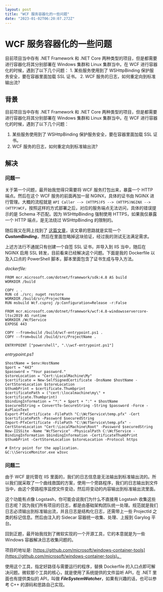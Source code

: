 ```yaml
---
layout: post
title: "WCF 服务容器化的一些问题"
date: "2023-01-02T06:20:07.272Z"
---
```

WCF 服务容器化的一些问题
==============

目前项目当中存有 .NET Framework 和 .NET Core 两种类型的项目，但是都需要进行容器化将其分别部署在 Windows 集群和 Linux 集群当中。在 WCF 进行容器化的时候，遇到了以下几个问题： 1. 某些服务使用到了 WSHttpBinding 保护服务安全，要在容器里面加载 SSL 证书。 2. WCF 服务的日志，如何重定向到标准输出流?

背景
--

目前项目当中存有 .NET Framework 和 .NET Core 两种类型的项目，但是都需要进行容器化将其分别部署在 Windows 集群和 Linux 集群当中。在 WCF 进行容器化的时候，遇到了以下几个问题：

1.  某些服务使用到了 WSHttpBinding 保护服务安全，要在容器里面加载 SSL 证书。
2.  WCF 服务的日志，如何重定向到标准输出流?

解决
--

### 问题一

关于第一个问题，最开始我觉得只需要将 WCF 服务打包出来，暴露一个 HTTP 端点。然后在这个 WCF 服务的前面再加一层 NGINX，具体的证书由 NGINX 进行管理。大概的流程就是 `API Caller --> (HTTPS)F5 --> (HTTPS)NGINX --> (HTTP)WCF`，按照这样的方式部署之后，对应的服务端点无法访问，具体的错误提示的是 Schema 不匹配。因为 WSHttpBinding 强制使用 HTTPS，如果我仅暴露一个 HTTP 端点，是无法绕过 WSHttpBinding 的限制的。

随后我又在网上找到了 [这篇文章](https://blog.hackedbrain.com/2006/09/26/how-to-ssl-passthrough-with-wcf-or-transportwithmessagecredential-over-plain-http/)，该文章的思路就是实现一个 _**CustomBinding**_，然后在里面忽略掉这块验证，经过我的测试无法满足需求。

上述方法行不通就只有创建一个自签 SSL 证书，并导入到 IIS 当中，随后在 NGINX 启用 SSL 转发，目前看来已经解决这个问题。下面是我的 Dockerfile 以及入口点的 PowerShell 脚本，脚本里面包含了证书生成与导入方法。

_dockerfile:_

    FROM mcr.microsoft.com/dotnet/framework/sdk:4.8 AS build
    WORKDIR /build
    
    COPY . .
    RUN cd ./src; nuget restore
    WORKDIR /build/src/ProjectName
    RUN msbuild Wcf.csproj /p:Configuration=Release -r:False
    
    FROM mcr.microsoft.com/dotnet/framework/wcf:4.8-windowsservercore-ltsc2019 AS runtime
    WORKDIR /WcfService
    EXPOSE 443
    
    COPY --from=build /build/wcf-entrypoint.ps1 .
    COPY --from=build /build/src/ProjectName .
    
    ENTRYPOINT ["powershell", ".\\wcf-entrypoint.ps1"]
    

_entrypoint.ps1_

    $hostName = $env:HostName
    $port = "443"
    $password = "Your password."
    $storeLocation = "Cert:\LocalMachine\My"
    $certificate = New-SelfSignedCertificate -DnsName $hostName -CertStoreLocation $storeLocation
    $thumbPrint = $certificate.Thumbprint
    $certificatePath = ("cert:\localmachine\my\" + $certificate.Thumbprint)
    $bindingInformation = "*:" + $port + ":" + $hostName
    $securedString = ConvertTo-SecureString -String $password -Force -AsPlainText
    Export-PfxCertificate -FilePath "C:\WcfService\temp.pfx" -Cert $certificatePath -Password $securedString
    Import-PfxCertificate -FilePath "C:\WcfService\temp.pfx" -CertStoreLocation "Cert:\LocalMachine\Root" -Password $securedString
    New-IISSite -Name "WcfService" -PhysicalPath C:\WcfService -BindingInformation $bindingInformation -CertificateThumbPrint $thumbPrint -CertStoreLocation $storeLocation -Protocol https
    
    # Entry point for the application.
    &C:\\ServiceMonitor.exe w3svc
    

### 问题二

由于 WCF 是托管在 IIS 里面的，我们的日志信息是无法输出到标准输出流的。所以我们就采取了一个曲线救国的方案，使用一个旁路程序，我们的日志输出到文件当中，由这个旁路程序监控文件变动，然后将变动的内容输出到标准输出流里面。

这个功能有点像 Logstash，你可能会说我们为什么不直接用 Logstash 收集这些日志呢？因为我们所有项目的日志，都是由基础架构团队统一处理。规范就是我们日志必须输出到标准输出流，并且日志是结构化日志，还需带上一些 ProjectId 之类的标记信息。然后由注入的 Sidecar 容器统一收集、处理、上报到 Garylog 平台。

回到正题，最开始我找到了微软实现的一个开源工具，它的本意就是为一些 Windows 容器解决日志收集问题的。

项目的地址是: [https://github.com/microsoft/windows-container-tools](https://github.com/microsoft/windows-container-tools)。

使用这个工具，指定好路径与需要运行的程序，替换 Dockerfile 的入口点即可解决问题。微软那个工具的核心，就是使用了系统提供的文件监听 API，在 .NET 里面也有提供类似的 API，叫做 _**FileSystemWatcher**_，如果有兴趣的话，也可以参考 C++ 的源码和思路自己实现。
